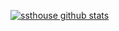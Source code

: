 [![ssthouse github stats](https://github-readme-stats.vercel.app/api?username=ddsky)](https://github.com/ddsky)
